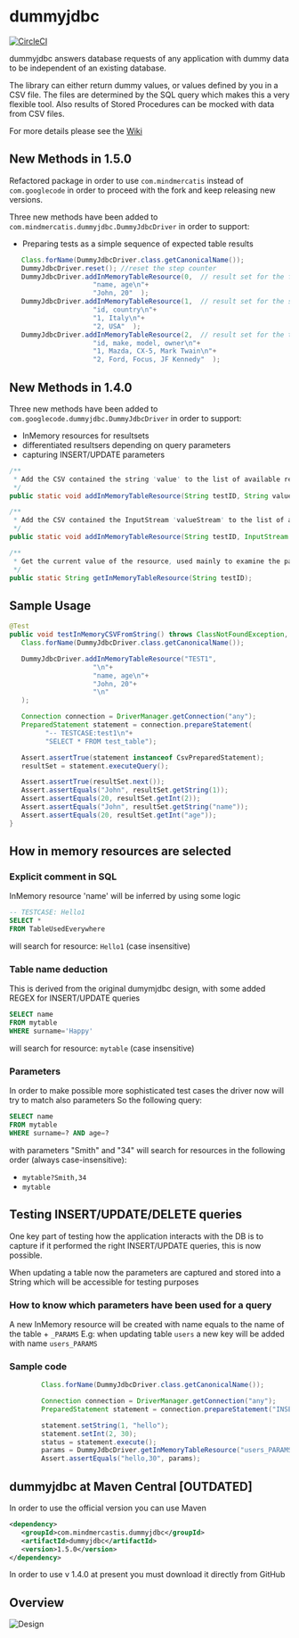 # dummyjdbc 
[![CircleCI](https://circleci.com/gh/SimoneAvogadro/dummyjdbc.svg?style=svg)](https://circleci.com/gh/SimoneAvogadro/dummyjdbc)

dummyjdbc answers database requests of any application with dummy data to be independent of an existing database.

The library can either return dummy values, or values defined by you in a CSV file. The files are determined by the SQL query which makes this a very flexible tool. Also results of Stored Procedures can be mocked with data from CSV files.

For more details please see the [Wiki](https://github.com/kaiwinter/dummyjdbc/wiki)

## New Methods in 1.5.0
Refactored package in order to use `com.mindmercatis` instead of `com.googlecode` in order to proceed with the fork and keep releasing new versions.

Three new methods have been added to `com.mindmercatis.dummyjdbc.DummyJdbcDriver` in order to support:
* Preparing tests as a simple sequence of expected table results

```java
   Class.forName(DummyJdbcDriver.class.getCanonicalName());
   DummyJdbcDriver.reset(); //reset the step counter 
   DummyJdbcDriver.addInMemoryTableResource(0,	// result set for the first query which will be executed 
                     "name, age\n"+
                     "John, 20"  );
   DummyJdbcDriver.addInMemoryTableResource(1,	// result set for the second query which will be executed 
                     "id, country\n"+
                     "1, Italy\n"+
                     "2, USA"  );
   DummyJdbcDriver.addInMemoryTableResource(2,	// result set for the third query which will be executed 
                     "id, make, model, owner\n"+
                     "1, Mazda, CX-5, Mark Twain\n"+
                     "2, Ford, Focus, JF Kennedy"  );
```


## New Methods in 1.4.0
Three new methods have been added to `com.googlecode.dummyjdbc.DummyJdbcDriver` in order to support:
* InMemory resources for resultsets
* differentiated resultsers depending on query parameters
* capturing INSERT/UPDATE parameters

```Java
/**
 * Add the CSV contained the string 'value' to the list of available resultsets
 */
public static void addInMemoryTableResource(String testID, String value);

/**
 * Add the CSV contained the InputStream 'valueStream' to the list of available resultsets
 */
public static void addInMemoryTableResource(String testID, InputStream valueStream);

/**
 * Get the current value of the resource, used mainly to examine the parameters used for INSERT/UPDATE queries
 */
public static String getInMemoryTableResource(String testID);
```

## Sample Usage
```java
@Test
public void testInMemoryCSVFromString() throws ClassNotFoundException, URISyntaxException, SQLException {
   Class.forName(DummyJdbcDriver.class.getCanonicalName());

   DummyJdbcDriver.addInMemoryTableResource("TEST1", 
                     "\n"+
                     "name, age\n"+
                     "John, 20"+
                     "\n"
   );

   Connection connection = DriverManager.getConnection("any");
   PreparedStatement statement = connection.prepareStatement(
         "-- TESTCASE:test1\n"+
         "SELECT * FROM test_table");

   Assert.assertTrue(statement instanceof CsvPreparedStatement);
   resultSet = statement.executeQuery();

   Assert.assertTrue(resultSet.next());
   Assert.assertEquals("John", resultSet.getString(1));
   Assert.assertEquals(20, resultSet.getInt(2));
   Assert.assertEquals("John", resultSet.getString("name"));
   Assert.assertEquals(20, resultSet.getInt("age"));
}
```

## How in memory resources are selected

### Explicit comment in SQL
InMemory resource 'name' will be inferred by using some logic

```SQL
-- TESTCASE: Hello1
SELECT *
FROM TableUsedEverywhere
```
will search for resource: `Hello1` (case insensitive)

### Table name deduction
This is derived from the original dumymjdbc design, with some added REGEX for INSERT/UPDATE queries

```SQL
SELECT name
FROM mytable
WHERE surname='Happy'
```
will search for resource: `mytable` (case insensitive)

### Parameters
In order to make possible more sophisticated test cases the driver now will try to match also parameters
So the following query:
```SQL
SELECT name
FROM mytable
WHERE surname=? AND age=?
```
with parameters "Smith" and "34" will search for resources in the following order (always case-insensitive):
* `mytable?Smith,34`
* `mytable`

## Testing INSERT/UPDATE/DELETE queries
One key part of testing how the application interacts with the DB is to capture if it performed the right INSERT/UPDATE queries, this is now possible.

When updating a table now the parameters are captured and stored into a String which will be accessible for testing purposes

### How to know which parameters have been used for a query
A new InMemory resource will be created with name equals to the name of the table + `_PARAMS`
E.g: when updating table `users` a new key will be added with name `users_PARAMS`

### Sample code

```java
        Class.forName(DummyJdbcDriver.class.getCanonicalName());

        Connection connection = DriverManager.getConnection("any");
        PreparedStatement statement = connection.prepareStatement("INSERT INTO users (name,age) VALUES (?,?) ");

        statement.setString(1, "hello");
        statement.setInt(2, 30);
        status = statement.execute();
        params = DummyJdbcDriver.getInMemoryTableResource("users_PARAMS");
        Assert.assertEquals("hello,30", params);
```


## dummyjdbc at Maven Central [OUTDATED]

In order to use the official version you can use Maven
```xml
<dependency>
   <groupId>com.mindmercastis.dummyjdbc</groupId>
   <artifactId>dummyjdbc</artifactId>
   <version>1.5.0</version>
</dependency>
```

In order to use v 1.4.0 at present you must download it directly from GitHub


## Overview

![Design](https://raw.githubusercontent.com/wiki/kaiwinter/dummyjdbc/images/dummyjdbc-design.png)
